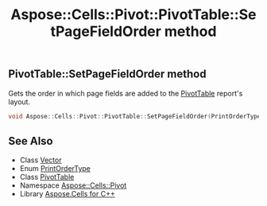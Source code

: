 ﻿---
title: Aspose::Cells::Pivot::PivotTable::SetPageFieldOrder method
linktitle: SetPageFieldOrder
second_title: Aspose.Cells for C++ API Reference
description: 'Aspose::Cells::Pivot::PivotTable::SetPageFieldOrder method. Gets the order in which page fields are added to the PivotTable report''s layout in C++.'
type: docs
weight: 11800
url: /cpp/aspose.cells.pivot/pivottable/setpagefieldorder/
---
## PivotTable::SetPageFieldOrder method


Gets the order in which page fields are added to the [PivotTable](../) report's layout.

```cpp
void Aspose::Cells::Pivot::PivotTable::SetPageFieldOrder(PrintOrderType value)
```

## See Also

* Class [Vector](../../../aspose.cells/vector/)
* Enum [PrintOrderType](../../../aspose.cells/printordertype/)
* Class [PivotTable](../)
* Namespace [Aspose::Cells::Pivot](../../)
* Library [Aspose.Cells for C++](../../../)
